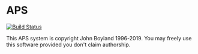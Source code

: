 # APS

[![Build Status](https://travis-ci.com/amir734jj/aps.svg?branch=travis-ci-test)](https://travis-ci.com/amir734jj/aps)

This APS system is copyright John Boyland 1996-2019.
You may freely use this software provided you don't claim authorship.